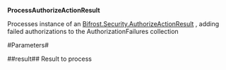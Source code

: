 **ProcessAuthorizeActionResult**

Processes instance of an [Bifrost.Security.AuthorizeActionResult](Bifrost.Security.AuthorizeActionResult) , adding failed authorizations to the AuthorizationFailures collection

#Parameters#


##result##
Result to process
